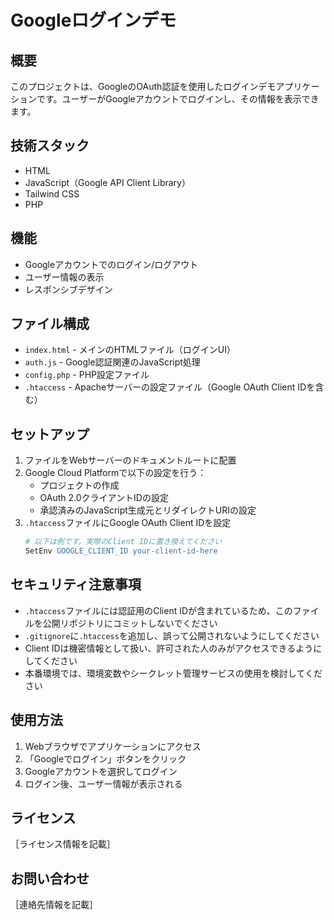 # Googleログインデモ

## 概要
このプロジェクトは、GoogleのOAuth認証を使用したログインデモアプリケーションです。ユーザーがGoogleアカウントでログインし、その情報を表示できます。

## 技術スタック
- HTML
- JavaScript（Google API Client Library）
- Tailwind CSS
- PHP

## 機能
- Googleアカウントでのログイン/ログアウト
- ユーザー情報の表示
- レスポンシブデザイン

## ファイル構成
- `index.html` - メインのHTMLファイル（ログインUI）
- `auth.js` - Google認証関連のJavaScript処理
- `config.php` - PHP設定ファイル
- `.htaccess` - Apacheサーバーの設定ファイル（Google OAuth Client IDを含む）

## セットアップ
1. ファイルをWebサーバーのドキュメントルートに配置
2. Google Cloud Platformで以下の設定を行う：
   - プロジェクトの作成
   - OAuth 2.0クライアントIDの設定
   - 承認済みのJavaScript生成元とリダイレクトURIの設定
3. `.htaccess`ファイルにGoogle OAuth Client IDを設定
   ```apache
   # 以下は例です。実際のClient IDに置き換えてください
   SetEnv GOOGLE_CLIENT_ID your-client-id-here
   ```

## セキュリティ注意事項
- `.htaccess`ファイルには認証用のClient IDが含まれているため、このファイルを公開リポジトリにコミットしないでください
- `.gitignore`に`.htaccess`を追加し、誤って公開されないようにしてください
- Client IDは機密情報として扱い、許可された人のみがアクセスできるようにしてください
- 本番環境では、環境変数やシークレット管理サービスの使用を検討してください

## 使用方法
1. Webブラウザでアプリケーションにアクセス
2. 「Googleでログイン」ボタンをクリック
3. Googleアカウントを選択してログイン
4. ログイン後、ユーザー情報が表示される

## ライセンス
［ライセンス情報を記載］

## お問い合わせ
［連絡先情報を記載］
